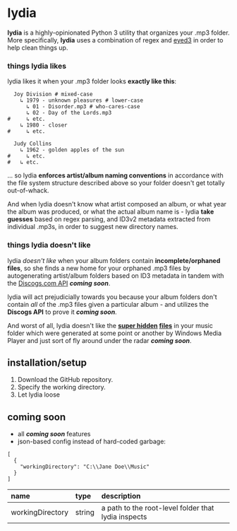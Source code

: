 # lydia

**lydia** is a highly-opinionated Python 3 utility that organizes your .mp3 folder.  More specifically, **lydia** uses a combination of regex and [eyed3](http://eyed3.nicfit.net/) in order to help clean things up.

### things lydia likes

lydia likes it when your .mp3 folder looks **exactly like this**:

```properties
  Joy Division # mixed-case
    ↳ 1979 - unknown pleasures # lower-case
      ↳ 01 - Disorder.mp3 # who-cares-case
      ↳ 02 - Day of the Lords.mp3 
#     ↳ etc.
    ↳ 1980 - closer
#     ↳ etc.
    
  Judy Collins
    ↳ 1962 - golden apples of the sun
#     ↳ etc.
#   ↳ etc.
```

... so lydia **enforces artist/album naming conventions** in accordance with the file system structure described above so your folder doesn't get totally out-of-whack.

And when lydia doesn't know what artist composed an album, or what year the album was produced, or what the actual album name is - lydia **take guesses** based on regex parsing, and ID3v2 metadata extracted from individual .mp3s, in order to suggest new directory names.

### things lydia doesn't like

lydia *doesn't like* when your album folders contain **incomplete/orphaned files**, so she finds a new home for your orphaned .mp3 files by autogenerating artist/album folders based on ID3 metadata in tandem with the [Discogs.com API](https://www.discogs.com/developers/) ***coming soon***.

lydia will act prejudicially towards you because your album folders don't contain *all* of the .mp3 files given a particular album - and utilizes the **Discogs API** to prove it ***coming soon***.

And worst of all, lydia doesn't like the **[super hidden](http://www.eightforums.com/general-support/40071-how-stop-windows-generating-random-album-art-files.html) [files](https://hydrogenaud.io/index.php/topic,67704.0.html)** in your music folder which were generated at some point or another by Windows Media Player and just sort of fly around under the radar ***coming soon***.

## installation/setup

1. Download the GitHub repository.
2. Specify the working directory.
3. Let lydia loose

## coming soon

* all ***coming soon*** features
* json-based config instead of hard-coded garbage:

```
[
  {
    "workingDirectory": "C:\\Jane Doe\\Music"
  }
]
```

| name             |   type      | description  |
| :---------------- | :----------- | :------------ |
| workingDirectory | string      | a path to the root-level folder that lydia inspects |
